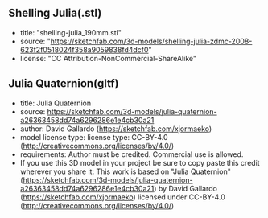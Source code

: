 ## Shelling Julia(.stl)
* title: "shelling-julia_190mm.stl"
* source: "https://sketchfab.com/3d-models/shelling-julia-zdmc-2008-623f2f0518024f358a9059838fd4dcf0"
* license: "CC Attribution-NonCommercial-ShareAlike"

## Julia Quaternion(gltf)
* title:	Julia Quaternion
* source:	https://sketchfab.com/3d-models/julia-quaternion-a26363458dd74a6296286e1e4cb30a21
* author:	David Gallardo (https://sketchfab.com/xjormaeko)
* model license type: license type:	CC-BY-4.0 (http://creativecommons.org/licenses/by/4.0/)
* requirements:	Author must be credited. Commercial use is allowed.
* If you use this 3D model in your project be sure to copy paste this credit wherever you share it:
This work is based on "Julia Quaternion" (https://sketchfab.com/3d-models/julia-quaternion-a26363458dd74a6296286e1e4cb30a21) by David Gallardo (https://sketchfab.com/xjormaeko) licensed under CC-BY-4.0 (http://creativecommons.org/licenses/by/4.0/)
